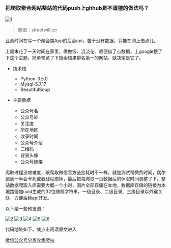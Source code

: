 ### 把爬取聚合网站整站的代码push上github是不道德的做法吗？

![1](img/vitruvian-man.jpg)
>题图：streetwill.co

业余时间在写一个聚合类App的后台api，苦于没有数据，只能在网上借点儿。

上周末花了一天时间在家里，做做饭、浇浇花、顺便借了点数据，上google搜了下这个主题，简单预览了下搜索结果排名第一的网站，就决定是它了。

* 技术栈
	* Python-3.5.0
	* Mysql-5.7.17
	* BeautifulSoup

* 主要数据
	* 公众号名
	* 公众号id
	* 关注度
	* 所在地区
	* 收录时间
	* 公众号介绍
	* 二维码
	* 背景头像
	* 公众号链接

爬取过程没啥难度，跟爬取微信官方链接耗时不一样，就是测试稍微费时间，偶尔跑到一半会卡死或者线程崩掉，最后把每爬取一页数据后的休眠时间调整了下。整站数据爬取入库需要大概一个小时，图片全部存储在本地，数据库存储的链接为本地路径加uuid生成的32位随机字符串。一级目录、二级目录、三级目录以外键关联，方便后续api开发。

以下是一些预览图：

![2](img/WechatIMG14.jpeg)
![3](img/WechatIMG13.jpeg)
![4](img/WechatIMG15.jpeg)
![5](img/WechatIMG16.jpeg)
![6](img/WechatIMG17.jpeg)

代码地址如下，或点击阅读原文进入

[微信公众号分类收集爬虫](https://github.com/alihanniba/wechat_articles_spider)